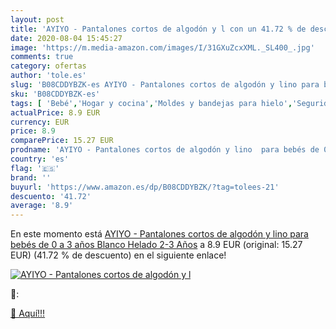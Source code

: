 ```yaml
---
layout: post
title: 'AYIYO - Pantalones cortos de algodón y l con un 41.72 % de descuento'
date: 2020-08-04 15:45:27
image: 'https://m.media-amazon.com/images/I/31GXuZcxXML._SL400_.jpg'
comments: true
category: ofertas
author: 'tole.es'
slug: 'B08CDDYBZK-es AYIYO - Pantalones cortos de algodón y lino para bebés de...'
sku: 'B08CDDYBZK-es'
tags: [ 'Bebé','Hogar y cocina','Moldes y bandejas para hielo','Seguridad','Utensilios de bar','Utensilios de cocina','Vigilabebés','bebés', ]
actualPrice: 8.9 EUR
currency: EUR
price: 8.9
comparePrice: 15.27 EUR
prodname: 'AYIYO - Pantalones cortos de algodón y lino  para bebés de 0 a 3 años Blanco Helado 2-3 Años'
country: 'es'
flag: '🇪🇸'
brand: ''
buyurl: 'https://www.amazon.es/dp/B08CDDYBZK/?tag=tolees-21'
descuento: '41.72'
average: '8.9'
---
```


En este momento está [AYIYO - Pantalones cortos de algodón y lino  para bebés de 0 a 3 años Blanco Helado 2-3 Años](https://www.amazon.es/dp/B08CDDYBZK/?tag=tolees-21) a 8.9 EUR (original: 15.27 EUR) (41.72 %  de descuento) en el siguiente enlace!

[![AYIYO - Pantalones cortos de algodón y l](https://m.media-amazon.com/images/I/31GXuZcxXML._SL400_.jpg)](https://www.amazon.es/dp/B08CDDYBZK/?tag=tolees-21)

🔎:


[🛒 Aquí!!!](https://www.amazon.es/dp/B08CDDYBZK/?tag=tolees-21)
